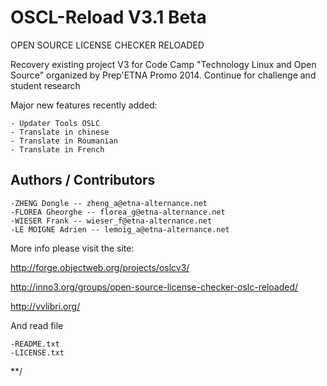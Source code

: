 OSCL-Reload V3.1 Beta
=====================

OPEN SOURCE LICENSE CHECKER RELOADED

 Recovery existing project V3 for Code Camp "Technology Linux and Open Source"
 organized by Prep'ETNA Promo 2014. Continue for challenge and student research
 

Major new features recently added:

	- Updater Tools OSLC
	- Translate in chinese
	- Translate in Roumanian
	- Translate in French

Authors / Contributors
----------------------

	-ZHENG Dongle -- zheng_a@etna-alternance.net
	-FLOREA Gheorghe -- florea_g@etna-alternance.net
	-WIESER Frank -- wieser_f@etna-alternance.net
	-LE MOIGNE Adrien -- lemoig_a@etna-alternance.net

More info please visit the site:

http://forge.objectweb.org/projects/oslcv3/

http://inno3.org/groups/open-source-license-checker-oslc-reloaded/

http://vvlibri.org/

And read file 

	-README.txt
	-LICENSE.txt

**/

